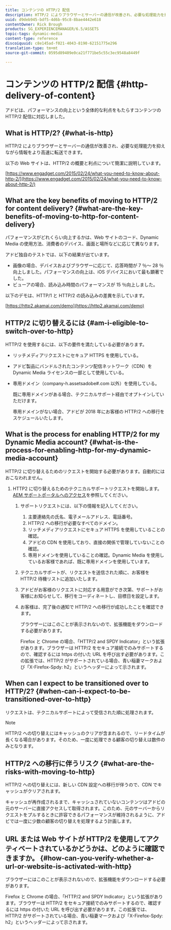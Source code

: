```yaml
---
title: コンテンツの HTTP/2 配信
description: HTTP/2 によりブラウザーとサーバーの通信が改善され、必要な処理能力を抑えながら情報をより高速に転送できます。
uuid: d9deb945-bdf5-4d6b-95c8-8bae4442e618
contentOwner: Rick Brough
products: SG_EXPERIENCEMANAGER/6.5/ASSETS
topic-tags: dynamic-media
content-type: reference
discoiquuid: c8e145ad-f021-4043-8190-62151775e296
translation-type: tm+mt
source-git-commit: 0595d89409e0ca21f771be5c55c3ec9548a8449f

---
```



# コンテンツの HTTP/2 配信 {#http-delivery-of-content}

アドビは、パフォーマンスの向上という全体的な利点をもたらすコンテンツの HTTP/2 配信に対応しました。

## What is HTTP/2? {#what-is-http}

HTTP/2 によりブラウザーとサーバーの通信が改善され、必要な処理能力を抑えながら情報をより高速に転送できます。

以下の Web サイトは、HTTP/2 の概要と利点について簡潔に説明しています。

[https://www.engadget.com/2015/02/24/what-you-need-to-know-about-http-2/](https://www.engadget.com/2015/02/24/what-you-need-to-know-about-http-2/)

## What are the key benefits of moving to HTTP/2 for content delivery? {#what-are-the-key-benefits-of-moving-to-http-for-content-delivery}

パフォーマンスがどれくらい向上するかは、Web サイトのコード、Dynamic Media の使用方法、消費者のデバイス、画面と場所などに応じて異なります。

アドビ独自のテストでは、以下の結果が出ています。

* 画像の場合、デバイスおよびブラウザーに応じて、応答時間が 7 ％～ 28 ％向上しました。パフォーマンスの向上は、iOS デバイスにおいて最も顕著でした。
* ビューアの場合、読み込み時間のパフォーマンスが 15 ％向上しました。

以下のデモは、HTTP/1 と HTTP/2 の読み込みの差異を示しています。

[https://http2.akamai.com/demo](https://http2.akamai.com/demo)

## HTTP/2 に切り替えるには {#am-i-eligible-to-switch-over-to-http}

HTTP/2 を使用するには、以下の要件を満たしている必要があります。

* リッチメディアリクエストにセキュア HTTPS を使用している。
* アドビ製品にバンドルされたコンテンツ配信ネットワーク（CDN）を Dynamic Media ライセンスの一部として使用している。
* 専用ドメイン（company-h.assetsadobe#.com 以外）を使用している。

    既に専用ドメインがある場合、テクニカルサポート経由でオプトインしていただけます。

    専用ドメインがない場合、アドビが 2018 年にお客様の HTTP/2 への移行をスケジュールいたします。

## What is the process for enabling HTTP/2 for my Dynamic Media account? {#what-is-the-process-for-enabling-http-for-my-dynamic-media-account}

HTTP/2 に切り替えるためのリクエストを開始する必要があります。自動的にはおこなわれません。

1. HTTP2 に切り替えるためのテクニカルサポートリクエストを開始します。[AEM サポートポータルへのアクセス](https://helpx.adobe.com/experience-manager/kb/accessing-aem-support-portal.html)を参照してください。

   1. サポートリクエストには、以下の情報を記入してください。

      1. 主要連絡先の氏名、電子メールアドレス、電話番号。
      1. HTTP/2 への移行が必要なすべてのドメイン。
      1. リッチメディアリクエストにセキュア HTTPS を使用していることの確認。
      1. アドビの CDN を使用しており、直接の関係で管理していないことの確認。
      1. 専用ドメインを使用していることの確認。Dynamic Media を使用しているお客様であれば、既に専用ドメインを使用しています。
   1. テクニカルサポートが、リクエストを送信された順に、お客様を HTTP/2 待機リストに追加いたします。
   1. アドビがお客様のリクエストに対応する用意ができ次第、サポートがお客様にお知らせして、移行をコーディネートし、目標日を設定します。
   1. お客様は、完了後の通知で HTTP/2 への移行が成功したことを確認できます。

      ブラウザーにはこのことが表示されないので、拡張機能をダウンロードする必要があります。

      Firefox と Chrome の場合、「HTTP/2 and SPDY Indicator」という拡張があります。ブラウザーは HTTP/2 をセキュア接続でのみサポートするので、確認するには https の付いた URL を呼び出す必要があります。この拡張では、HTTP/2 がサポートされている場合、青い稲妻マークおよび「X-Firefox-Spdy: h2」というヘッダーによって示されます。


## When can I expect to be transitioned over to HTTP/2? {#when-can-i-expect-to-be-transitioned-over-to-http}

リクエストは、テクニカルサポートによって受信された順に処理されます。

>[!NOTE]
>
>HTTP/2 への切り替えにはキャッシュのクリアが含まれるので、リードタイムが長くなる場合があります。そのため、一度に処理できる顧客の切り替えは数件のみとなります。

## HTTP/2 への移行に伴うリスク {#what-are-the-risks-with-moving-to-http}

HTTP/2 への切り替えには、新しい CDN 設定への移行が伴うので、CDN でキャッシュがクリアされます。

キャッシュが再作成されるまで、キャッシュされていないコンテンツはアドビの元のサーバーに直接アクセスして取得されます。このため、元のサーバーからリクエストをプルするときに許容できるパフォーマンスが維持されるように、アドビでは一度に少数の顧客の切り替えを処理するよう計画します。

## URL または Web サイトが HTTP/2 を使用してアクティベートされているかどうかは、どのように確認できますか。 {#how-can-you-verify-whether-a-url-or-website-is-activated-with-http}

ブラウザーにはこのことが表示されないので、拡張機能をダウンロードする必要があります。

Firefox と Chrome の場合、「HTTP/2 and SPDY Indicator」という拡張があります。ブラウザーは HTTP/2 をセキュア接続でのみサポートするので、確認するには https の付いた URL を呼び出す必要があります。この拡張では、HTTP/2 がサポートされている場合、青い稲妻マークおよび「X-Firefox-Spdy: h2」というヘッダーによって示されます。
